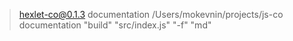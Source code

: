 
> hexlet-co@0.1.3 documentation /Users/mokevnin/projects/js-co
> documentation "build" "src/index.js" "-f" "md"

